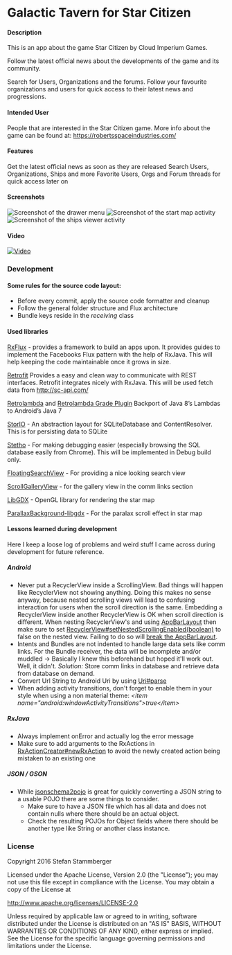 # Galactic Tavern for Star Citizen
#### Description
This is an app about the game Star Citizen by Cloud Imperium Games.

Follow the latest official news about the developments of the game and its community.

Search for Users, Organizations and the forums. Follow your favourite organizations and users for quick access to their latest news and progressions.

#### Intended User
People that are interested in the Star Citizen game.
More info about the game can be found at: https://robertsspaceindustries.com/

#### Features
Get the latest official news as soon as they are released
Search Users, Organizations, Ships and more
Favorite Users, Orgs and Forum threads for quick access later on

#### Screenshots
![Screenshot of the drawer menu](./screenshots/appscreenshots_drawer.jpg?raw=true "Screenshot of the drawer menu")
![Screenshot of the start map activity](./screenshots/appscreenshots_map.jpg?raw=true "Screenshot of the start map activity")
![Screenshot of the ships viewer activity](./screenshots/appscreenshots_ships.jpg?raw=true "Screenshot of the ships viewer activity")

#### Video
[![Video](https://img.youtube.com/vi/SJ-6UW2xP-E/0.jpg)](https://www.youtube.com/watch?v=SJ-6UW2xP-E)

### Development
#### Some rules for the source code layout:
* Before every commit, apply the source code formatter and cleanup
* Follow the general folder structure and Flux architecture
* Bundle keys reside in the *receiving* class

#### Used libraries
[RxFlux](https://github.com/skimarxall/RxFlux) - provides a framework to build an apps upon. It provides guides to implement the
Facebooks Flux pattern with the help of RxJava. This will help keeping the code maintainable
once it grows in size.

[Retrofit](http://square.github.io/retrofit/) Provides a easy and clean way to communicate with REST interfaces.
Retrofit integrates nicely with RxJava. This will be used fetch data from http://sc-api.com/

[Retrolambda](https://github.com/orfjackal/retrolambda) and [Retrolambda Grade Plugin](https://github.com/evant/gradle-retrolambda) Backport of Java 8’s Lambdas to Android’s Java 7

[StorIO](https://github.com/pushtorefresh/storio) - An abstraction layout for SQLiteDatabase and ContentResolver. This is for persisting data to SQLite

[Stetho](http://facebook.github.io/stetho/) - For making debugging easier (especially browsing the SQL database easily from Chrome). This will be implemented in Debug build only.

[FloatingSearchView](https://github.com/renaudcerrato/FloatingSearchView) - For providing a nice looking search view

[ScrollGalleryView](https://github.com/VEINHORN/ScrollGalleryView) - for the gallery view in the comm links section

[LibGDX](https://libgdx.badlogicgames.com/) - OpenGL library for rendering the star map

[ParallaxBackground-libgdx](https://github.com/surahul/ParallaxBackground-libgdx) - For the paralax scroll effect in star map

#### Lessons learned during development
Here I keep a loose log of problems and weird stuff I came across during development for future reference.

##### Android
* Never put a RecyclerView inside a ScrollingView. Bad things will happen like RecyclerView not showing anything.
Doing this makes no sense anyway, because nested scrolling views will lead to confusing interaction for users when the scroll direction is the same.
Embedding a RecyclerView inside another RecyclerView is OK when scroll direction is different. When nesting RecyclerView's and using [AppBarLayout](http://developer.android.com/reference/android/support/design/widget/AppBarLayout.html)
 then make sure to set [RecyclerView#setNestedScrollingEnabled(boolean)](http://developer.android.com/reference/android/support/v7/widget/RecyclerView.html#setNestedScrollingEnabled(boolean)) to false on the nested view. Failing to do so will [break the AppBarLayout](https://goo.gl/photos/LN23TKQiwR7gMhF36).
* Intents and Bundles are not indented to handle large data sets like comm links.
For the Bundle receiver, the data will be incomplete and/or muddled -> Basically I knew this beforehand but hoped it'll work out.
Well, it didn't. *Solution:* Store comm links in database and retrieve data from database on demand.
* Convert Url String to Android Uri by using [Uri#parse](http://developer.android.com/reference/android/net/Uri.html#parse(java.lang.String))
* When adding activity transitions, don't forget to enable them in your style when using a non material theme: *<item name="android:windowActivityTransitions"\>true</item\>*

##### RxJava
* Always implement onError and actually log the error message
* Make sure to add arguments to the RxActions in [RxActionCreator#newRxAction](https://github.com/skimarxall/RxFlux/wiki/Actions)
to avoid the newly created action being mistaken to an existing one

##### JSON / GSON
* While [jsonschema2pojo](http://www.jsonschema2pojo.org/) is great for quickly converting a JSON string to a usable POJO there are some things to consider.
  * Make sure to have a JSON file which has all data and does not contain nulls where there should be an actual object.
  * Check the resulting POJOs for Object fields where there should be another type like String or another class instance.

### License
Copyright 2016 Stefan Stammberger

Licensed under the Apache License, Version 2.0 (the "License");
you may not use this file except in compliance with the License.
You may obtain a copy of the License at

   http://www.apache.org/licenses/LICENSE-2.0

Unless required by applicable law or agreed to in writing, software
distributed under the License is distributed on an "AS IS" BASIS,
WITHOUT WARRANTIES OR CONDITIONS OF ANY KIND, either express or implied.
See the License for the specific language governing permissions and
limitations under the License.
